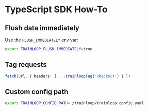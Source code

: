# TypeScript SDK How-To

## Flush data immediately
Use the `FLUSH_IMMEDIATELY` env var:
```bash
export TRAINLOOP_FLUSH_IMMEDIATELY=true
```

## Tag requests
```typescript
fetch(url, { headers: { ...trainloopTag('checkout') } })
```

## Custom config path
```bash
export TRAINLOOP_CONFIG_PATH=./trainloop/trainloop.config.yaml
```
